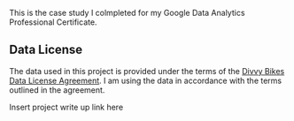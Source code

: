 

This is the case study I colmpleted for my Google Data Analytics Professional Certificate.

## Data License

The data used in this project is provided under the terms of the [Divvy Bikes Data License Agreement](https://divvybikes.com/data-license-agreement). I am using the data in accordance with the terms outlined in the agreement.

Insert project write up link here
